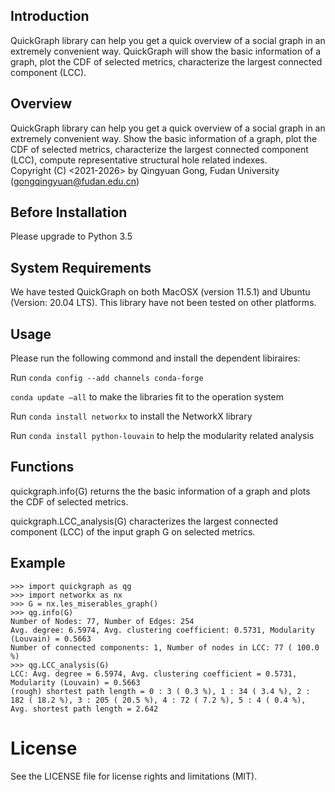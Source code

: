 

## Introduction 

QuickGraph library can help you get a quick overview of a social graph in an extremely convenient way. QuickGraph will show the basic information of a graph, plot the CDF of selected metrics, characterize the largest connected component (LCC).

## Overview

QuickGraph library can help you get a quick overview of a social graph in an extremely convenient way.
Show the basic information of a graph, plot the CDF of selected metrics, characterize the largest connected component (LCC), compute representative structural hole related indexes.  
Copyright (C) <2021-2026> by Qingyuan Gong, Fudan University (gongqingyuan@fudan.edu.cn)

## Before Installation

Please upgrade to Python 3.5

## System Requirements

We have tested QuickGraph on both MacOSX (version 11.5.1) and Ubuntu (Version: 20.04 LTS). This library have not been tested on other platforms.

## Usage

Please run the following commond and install the dependent libiraires:

Run 
`conda config --add channels conda-forge`

`conda update –all`
to make the libraries fit to the operation system

Run
`conda install networkx` 
to install the NetworkX library

Run `conda install python-louvain` 
to help the modularity related analysis 

## Functions
quickgraph.info(G) returns the the basic information of a graph and plots the CDF of selected metrics. 

quickgraph.LCC_analysis(G) characterizes the largest connected component (LCC) of the input graph G on selected metrics. 

## Example
```
>>> import quickgraph as qg 
>>> import networkx as nx
>>> G = nx.les_miserables_graph()
>>> qg.info(G)
Number of Nodes: 77, Number of Edges: 254
Avg. degree: 6.5974, Avg. clustering coefficient: 0.5731, Modularity (Louvain) = 0.5663
Number of connected components: 1, Number of nodes in LCC: 77 ( 100.0 %)
>>> qg.LCC_analysis(G)
LCC: Avg. degree = 6.5974, Avg. clustering coefficient = 0.5731, Modularity (Louvain) = 0.5663
(rough) shortest path length = 0 : 3 ( 0.3 %), 1 : 34 ( 3.4 %), 2 : 182 ( 18.2 %), 3 : 205 ( 20.5 %), 4 : 72 ( 7.2 %), 5 : 4 ( 0.4 %), Avg. shortest path length = 2.642
```

# License

See the LICENSE file for license rights and limitations (MIT).

